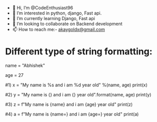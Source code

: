 - 👋 Hi, I’m @CodeEnthusiast96
- 👀 I’m interested in python, django, Fast api.
- 🌱 I’m currently learning Django, Fast api
- 💞️ I’m looking to collaborate on Backend development
- 📫 How to reach me:- akaygoldx@gmail.com

<!---
CodeEnthusiast96/CodeEnthusiast96 is a ✨ special ✨ repository because its `README.md` (this file) appears on your GitHub profile.
You can click the Preview link to take a look at your changes.
--->


# Different type of string formatting:

name = "Abhishek"

age = 27

#1)
x = "My name is %s and i am %d year old" %(name, age)
print(x)

#2)
y = "My name is {} and i am {} year old".format(name, age)
print(y)

#3)
z = f"My name is {name} and i am {age} year old"
print(z)

#4)
a = f"My name is {name=} and i am {age=} year old"
print(a)
